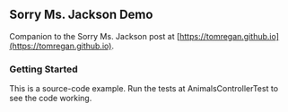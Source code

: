 ## Sorry Ms. Jackson Demo

Companion to the Sorry Ms. Jackson post at [https://tomregan.github.io](https://tomregan.github.io).

### Getting Started

This is a source-code example. Run the tests at AnimalsControllerTest to see the code working.
